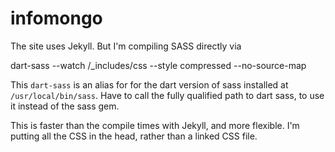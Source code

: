 infomongo
=========

The site uses Jekyll. But I'm compiling SASS directly via

   dart-sass --watch /_includes/css --style compressed --no-source-map
    
This `dart-sass` is an alias for for the dart version of sass installed at `/usr/local/bin/sass`. Have to call the fully qualified path to dart sass, to use it instead of the sass gem.
    
This is faster than the compile times with Jekyll, and more flexible. 
I'm putting all the CSS in the head, rather than a linked CSS file. 
